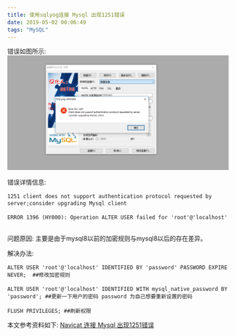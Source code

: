 ```yaml
---
title: 使用sqlyog连接 Mysql 出现1251错误
date: 2019-05-02 00:06:49
tags: "MySQL"
---
```

错误如图所示:
![](使用sqlyog连接-Mysql-出现1251错误/01.png)

错误详情信息:
```
1251 client does not support authentication protocol requested by server;consider upgrading Mysql client

ERROR 1396 (HY000): Operation ALTER USER failed for 'root'@'localhost'


```
<!--more-->
问题原因:
主要是由于mysql8以前的加密规则与mysql8以后的存在差异。


解决办法:
```
ALTER USER 'root'@'localhost' IDENTIFIED BY 'password' PASSWORD EXPIRE NEVER;  ##修改加密规则

ALTER USER 'root'@'localhost' IDENTIFIED WITH mysql_native_password BY 'password'; ##更新一下用户的密码 password 为自己想要重新设置的密码

FLUSH PRIVILEGES; ##刷新权限

```

本文参考资料如下:
[Navicat 连接 Mysql 出现1251错误](https://blog.csdn.net/SUNbrightness/article/details/80600953)